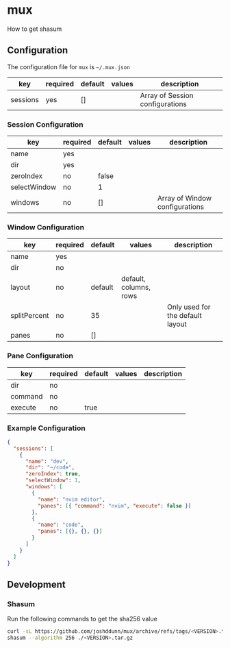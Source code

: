 # mux

How to get shasum

## Configuration

The configuration file for `mux` is `~/.mux.json`

| key      | required | default | values                  | description                     |
| -------- | -------- | ------- | ----------------------- | ------------------------------- |
| sessions | yes      | []      | <Session Configuration> | Array of Session configurations |

### Session Configuration

| key          | required | default | values                 | description                    |
| ------------ | -------- | ------- | ---------------------- | ------------------------------ |
| name         | yes      |         | <string>               |                                |
| dir          | yes      |         | <directory>            |                                |
| zeroIndex    | no       | false   | <boolean>              |                                |
| selectWindow | no       | 1       | <number>               |                                |
| windows      | no       | []      | <Window Configuration> | Array of Window configurations |

### Window Configuration

| key          | required | default             | values                 | description                      |
| ------------ | -------- | ------------------- | ---------------------- | -------------------------------- |
| name         | yes      |                     | <string>               |                                  |
| dir          | no       | <Session directory> | <string>               |                                  |
| layout       | no       | default             | default, columns, rows |                                  |
| splitPercent | no       | 35                  | <number>               | Only used for the default layout |
| panes        | no       | []                  | <Pane Configuration>   |                                  |

### Pane Configuration

| key     | required | default            | values    | description |
| ------- | -------- | ------------------ | --------- | ----------- |
| dir     | no       | <Window directory> |           |             |
| command | no       |                    | <string>  |             |
| execute | no       | true               | <boolean> |             |

### Example Configuration

```json
{
  "sessions": [
    {
      "name": "dev",
      "dir": "~/code",
      "zeroIndex": true,
      "selectWindow": 1,
      "windows": [
        {
          "name": "nvim editor",
          "panes": [{ "command": "nvim", "execute": false }]
        },
        {
          "name": "code",
          "panes": [{}, {}, {}]
        }
      ]
    }
  ]
}
```

## Development

### Shasum

Run the following commands to get the sha256 value

```sh
curl -sL https://github.com/joshddunn/mux/archive/refs/tags/<VERSION>.tar.gz > <VERSION>.tar.gz
shasum --algorithm 256 ./<VERSION>.tar.gz
```
